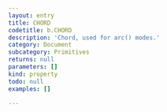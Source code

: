 ```yaml
---
layout: entry
title: CHORD
codetitle: b.CHORD
description: 'Chord, used for arc() modes.'
category: Document
subcategory: Primitives
returns: null
parameters: []
kind: property
todo: null
examples: []

---
```

